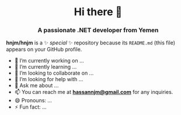 <h1 align="center">Hi there 👋</h1>
<h3 align="center">A passionate .NET developer from Yemen</h3>

**hnjm/hnjm** is a ✨ _special_ ✨ repository because its `README.md` (this file) appears on your GitHub profile.

- 🔭 I’m currently working on ...
- 🌱 I’m currently learning ...
- 👯 I’m looking to collaborate on ...
- 🤔 I’m looking for help with ...
- 💬 Ask me about ...
- 📫 You can reach me at **hassannjm@gmail.com** for any inquiries. 
- 😄 Pronouns: ...
- ⚡ Fun fact: ...


